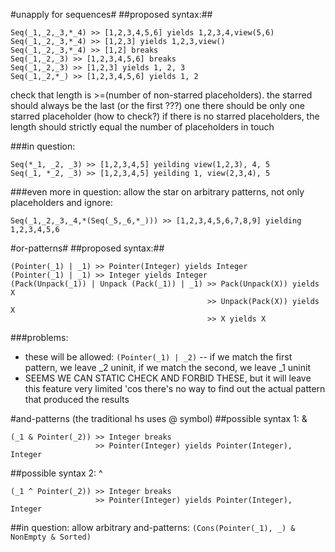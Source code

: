 #unapply for sequences#
##proposed syntax:##
```
Seq(_1,_2,_3,*_4) >> [1,2,3,4,5,6] yields 1,2,3,4,view(5,6)
Seq(_1,_2,_3,*_4) >> [1,2,3] yields 1,2,3,view()
Seq(_1,_2,_3,*_4) >> [1,2] breaks
Seq(_1,_2,_3) >> [1,2,3,4,5,6] breaks
Seq(_1,_2,_3) >> [1,2,3] yields 1, 2, 3
Seq(_1,_2,*_) >> [1,2,3,4,5,6] yields 1, 2
```
check that length is >=(number of non-starred placeholders).
the starred should always be the last (or the first ???) one
there should be only one starred placeholder (how to check?)
if there is no starred placeholders, the length should strictly equal the number of placeholders in touch

###in question:
```
Seq(*_1, _2, _3) >> [1,2,3,4,5] yeilding view(1,2,3), 4, 5
Seq(_1, *_2, _3) >> [1,2,3,4,5] yeilding 1, view(2,3,4), 5
```
###even more in question:
allow the star on arbitrary patterns, not only placeholders and ignore:
```
Seq(_1,_2,_3,_4,*(Seq(_5,_6,*_))) >> [1,2,3,4,5,6,7,8,9] yielding 1,2,3,4,5,6
```
    
#or-patterns#
##proposed syntax:##
```
(Pointer(_1) | _1) >> Pointer(Integer) yields Integer
(Pointer(_1) | _1) >> Integer yields Integer
(Pack(Unpack(_1)) | Unpack (Pack(_1)) | _1) >> Pack(Unpack(X)) yields X
                                            >> Unpack(Pack(X)) yields X
                                            >> X yields X
```

###problems: 
- these will be allowed:
  `(Pointer(_1) | _2)` -- if we match the first pattern, we leave _2 uninit, if we match the second, we leave _1 uninit
- SEEMS WE CAN STATIC CHECK AND FORBID THESE, but it will leave this feature very limited 'cos there's no way to find out
  the actual pattern that produced the results

#and-patterns (the traditional hs uses @ symbol)
##possible syntax 1: &
```
(_1 & Pointer(_2)) >> Integer breaks
                   >> Pointer(Integer) yields Pointer(Integer), Integer
```
##possible syntax 2: ^
```
(_1 ^ Pointer(_2)) >> Integer breaks
                   >> Pointer(Integer) yields Pointer(Integer), Integer
```
##in question:
allow arbitrary and-patterns:
`(Cons(Pointer(_1), _) & NonEmpty & Sorted)`


